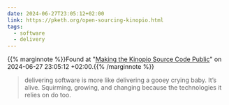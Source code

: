 ```yaml
---
date: 2024-06-27T23:05:12+02:00
link: https://pketh.org/open-sourcing-kinopio.html
tags:
  - software
  - delivery
---
```

{{% marginnote %}}Found at "[Making the Kinopio Source Code Public](https://web.archive.org/web/20240627230512/https://pketh.org/open-sourcing-kinopio.html)" on 2024-06-27 23:05:12 +02:00.{{% /marginnote %}}

> delivering software is more like delivering a gooey crying baby. It’s alive. Squirming, growing, and changing because the technologies it relies on do too.